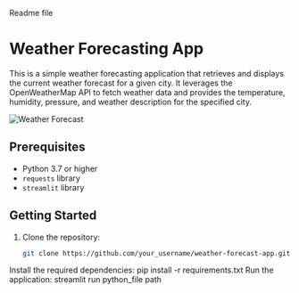 Readme file

# Weather Forecasting App

This is a simple weather forecasting application that retrieves and displays the current weather forecast for a given city. It leverages the OpenWeatherMap API to fetch weather data and provides the temperature, humidity, pressure, and weather description for the specified city.

![Weather Forecast](https://images.theconversation.com/files/442675/original/file-20220126-17-1i0g402.jpg?ixlib=rb-1.1.0&q=45&auto=format&w=1356&h=668&fit=crop)

## Prerequisites

- Python 3.7 or higher
- `requests` library
- `streamlit` library

## Getting Started

1. Clone the repository:

   ```bash
   git clone https://github.com/your_username/weather-forecast-app.git
Install the required dependencies:
pip install -r requirements.txt
Run the application:
streamlit run python_file path

